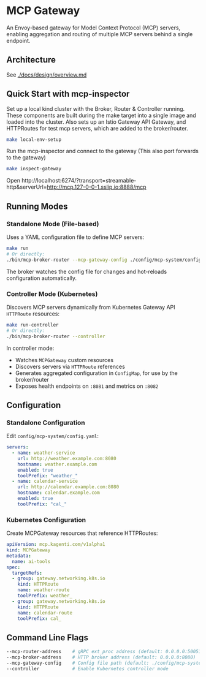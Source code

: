 # MCP Gateway

An Envoy-based gateway for Model Context Protocol (MCP) servers, enabling aggregation and routing of multiple MCP servers behind a single endpoint.

## Architecture

See [./docs/design/overview.md](./docs/design/overview.md)

## Quick Start with mcp-inspector

Set up a local kind cluster with the Broker, Router & Controller running.
These components are built during the make target into a single image and loaded into the cluster.
Also sets up an Istio Gateway API Gateway, and HTTPRoutes for test mcp servers, which are added to the broker/router.

```bash
make local-env-setup
```

Run the mcp-inspector and connect to the gateway (This also port forwards to the gateway)

```bash
make inspect-gateway
```

Open http://localhost:6274/?transport=streamable-http&serverUrl=http://mcp.127-0-0-1.sslip.io:8888/mcp

## Running Modes

### Standalone Mode (File-based)
Uses a YAML configuration file to define MCP servers:

```bash
make run
# Or directly:
./bin/mcp-broker-router --mcp-gateway-config ./config/mcp-system/config.yaml
```

The broker watches the config file for changes and hot-reloads configuration automatically.

### Controller Mode (Kubernetes)
Discovers MCP servers dynamically from Kubernetes Gateway API `HTTPRoute` resources:

```bash
make run-controller
# Or directly:
./bin/mcp-broker-router --controller
```

In controller mode:
- Watches `MCPGateway` custom resources
- Discovers servers via `HTTPRoute` references
- Generates aggregated configuration in `ConfigMap`, for use by the broker/router
- Exposes health endpoints on `:8081` and metrics on `:8082`

## Configuration

### Standalone Configuration
Edit `config/mcp-system/config.yaml`:

```yaml
servers:
  - name: weather-service
    url: http://weather.example.com:8080
    hostname: weather.example.com
    enabled: true
    toolPrefix: "weather_"
  - name: calendar-service  
    url: http://calendar.example.com:8080
    hostname: calendar.example.com
    enabled: true
    toolPrefix: "cal_"
```

### Kubernetes Configuration  
Create MCPGateway resources that reference HTTPRoutes:

```yaml
apiVersion: mcp.kagenti.com/v1alpha1
kind: MCPGateway
metadata:
  name: ai-tools
spec:
  targetRefs:
  - group: gateway.networking.k8s.io
    kind: HTTPRoute
    name: weather-route
    toolPrefix: weather_
  - group: gateway.networking.k8s.io
    kind: HTTPRoute  
    name: calendar-route
    toolPrefix: cal_
```

## Command Line Flags

```bash
--mcp-router-address    # gRPC ext_proc address (default: 0.0.0.0:50051)
--mcp-broker-address    # HTTP broker address (default: 0.0.0.0:8080)
--mcp-gateway-config    # Config file path (default: ./config/mcp-system/config.yaml)
--controller            # Enable Kubernetes controller mode
```
